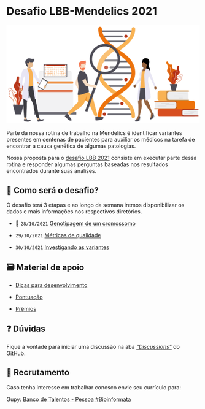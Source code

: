 # Desafio LBB-Mendelics 2021

<p align="center">
  <img src="img/mendelics.png" alt="Ilustração Mendelics">
</p>

Parte da nossa rotina de trabalho na Mendelics é identificar variantes presentes em centenas de pacientes para auxiliar os médicos na tarefa de encontrar a causa genética de algumas patologias.

Nossa proposta para o [desafio LBB 2021](https://lbb.ime.usp.br/desafio/desafio-mendelics) consiste em executar parte dessa rotina e responder algumas perguntas baseadas nos resultados encontrados durante suas análises.

## 💭 Como será o desafio?

O desafio terá 3 etapas e ao longo da semana iremos disponibilizar os dados e mais informações nos respectivos diretórios. 

- 🚨 `28/10/2021` [Genotipagem de um cromossomo](Dia_1/README.md)

- `29/10/2021` [Métricas de qualidade](Dia_2/README.md)

- `30/10/2021` [Investigando as variantes](Dia_3/README.md)


## 🗃 Material de apoio

- [Dicas para desenvolvimento](dicas-desenvolvimento.md)

- [Pontuação](pontuacao.md)

- [Prêmios](premios.md)


## ❓ Dúvidas

Fique a vontade para iniciar uma discussão na aba [*"Discussions"*](https://github.com/mendelics/lbb-mendelics-2021/discussions) do GitHub.

## 👥 Recrutamento

Caso tenha interesse em trabalhar conosco envie seu currículo para:

Gupy: [Banco de Talentos - Pessoa #Bioinformata](https://mendelics.gupy.io/jobs/1273951?jobBoardSource=gupy_public_page)
